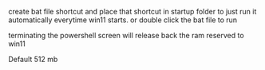 create bat file shortcut and place that shortcut in startup folder to just run it automatically everytime win11 starts.
or
double click the bat file to run

terminating the powershell screen will release back the ram reserved to win11

Default 512 mb
